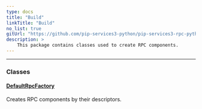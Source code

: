 ```yaml
---
type: docs
title: "Build"
linkTitle: "Build"
no_list: true
gitUrl: "https://github.com/pip-services3-python/pip-services3-rpc-python"
description: >
    This package contains classes used to create RPC components.
---
```

---

<div class="module-body"> 

### Classes

#### [DefaultRpcFactory](default_rpc_factory)
Creates RPC components by their descriptors.

</div>
